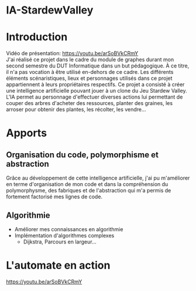 # IA-StardewValley
# Introduction
Vidéo de présentation: https://youtu.be/arSoBVkCRmY
<br>
J'ai réalisé ce projet dans le cadre du module de graphes durant mon second semestre du DUT Informatique dans un but pédagogique. À ce titre, il n'a pas vocation à être utilisé en-dehors de ce cadre. Les différents éléments scénaristiques, lieux et personnages utilisés dans ce projet appartiennent à leurs propriétaires respectifs.
Ce projet a consisté à créer une intelligence artificielle pouvant jouer à un clone du Jeu Stardew Valley. L'IA permet au personnage d'effectuer diverses actions lui permettant de couper des arbres d'acheter des ressources, planter des graines, les arroser pour obtenir des plantes, les récolter, les vendre...

# Apports

## Organisation du code, polymorphisme et abstraction 
Grâce au développement de cette intelligence artificielle, j'ai pu m'améliorer en terme d'organisation de mon code et dans la compréhension du polymorphysme, des fabriques et de l'abstraction qui m'a permis de fortement factorisé mes lignes de code.

## Algorithmie
* Améliorer mes connaissances en algorithmie
* Implémentation d'algorithmes complexes
  * Dijkstra, Parcours en largeur…

# L'automate en action
https://youtu.be/arSoBVkCRmY
